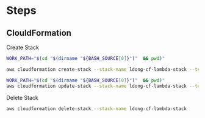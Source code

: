 
# Steps

## ClouldFormation

Create Stack

```bash
WORK_PATH="$(cd "$(dirname "${BASH_SOURCE[0]}")"  && pwd)"

aws cloudformation create-stack --stack-name ldong-cf-lambda-stack --template-body file://$WORK_PATH/aws/template01.yaml
```

```bash
WORK_PATH="$(cd "$(dirname "${BASH_SOURCE[0]}")"  && pwd)"
aws cloudformation update-stack --stack-name ldong-cf-lambda-stack --template-body file://$WORK_PATH/aws/template01.yaml
```

Delete Stack

```bash
aws cloudformation delete-stack --stack-name ldong-cf-lambda-stack
```
